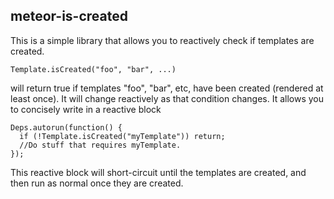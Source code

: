 meteor-is-created
-----------------

This is a simple library that allows you to reactively check if templates are created.

    Template.isCreated("foo", "bar", ...)

will return true if templates "foo", "bar", etc, have been created (rendered at
least once).  It will change reactively as that condition changes.  It allows
you to concisely write in a reactive block

    Deps.autorun(function() {
      if (!Template.isCreated("myTemplate")) return;
      //Do stuff that requires myTemplate.
    });

This reactive block will short-circuit until the templates are created, and
then run as normal once they are created.
